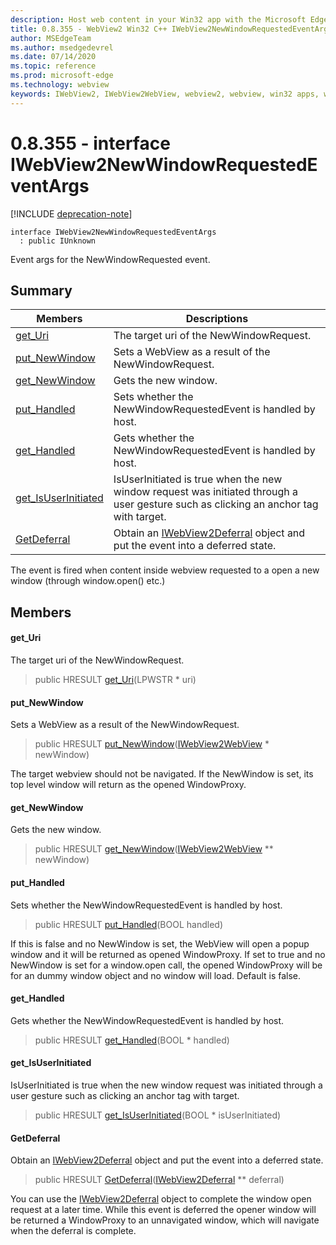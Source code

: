 ```yaml
---
description: Host web content in your Win32 app with the Microsoft Edge WebView2 control
title: 0.8.355 - WebView2 Win32 C++ IWebView2NewWindowRequestedEventArgs
author: MSEdgeTeam
ms.author: msedgedevrel
ms.date: 07/14/2020
ms.topic: reference
ms.prod: microsoft-edge
ms.technology: webview
keywords: IWebView2, IWebView2WebView, webview2, webview, win32 apps, win32, edge
---
```


# 0.8.355 - interface IWebView2NewWindowRequestedEventArgs 

[!INCLUDE [deprecation-note](../../includes/deprecation-note.md)]

```
interface IWebView2NewWindowRequestedEventArgs
  : public IUnknown
```

Event args for the NewWindowRequested event.

## Summary

 Members                        | Descriptions
--------------------------------|---------------------------------------------
[get_Uri](#get_uri) | The target uri of the NewWindowRequest.
[put_NewWindow](#put_newwindow) | Sets a WebView as a result of the NewWindowRequest.
[get_NewWindow](#get_newwindow) | Gets the new window.
[put_Handled](#put_handled) | Sets whether the NewWindowRequestedEvent is handled by host.
[get_Handled](#get_handled) | Gets whether the NewWindowRequestedEvent is handled by host.
[get_IsUserInitiated](#get_isuserinitiated) | IsUserInitiated is true when the new window request was initiated through a user gesture such as clicking an anchor tag with target.
[GetDeferral](#getdeferral) | Obtain an [IWebView2Deferral](IWebView2Deferral.md) object and put the event into a deferred state.

The event is fired when content inside webview requested to a open a new window (through window.open() etc.)

## Members

#### get_Uri 

The target uri of the NewWindowRequest.

> public HRESULT [get_Uri](#get_uri)(LPWSTR * uri)

#### put_NewWindow 

Sets a WebView as a result of the NewWindowRequest.

> public HRESULT [put_NewWindow](#put_newwindow)([IWebView2WebView](IWebView2WebView.md) * newWindow)

The target webview should not be navigated. If the NewWindow is set, its top level window will return as the opened WindowProxy.

#### get_NewWindow 

Gets the new window.

> public HRESULT [get_NewWindow](#get_newwindow)([IWebView2WebView](IWebView2WebView.md) ** newWindow)

#### put_Handled 

Sets whether the NewWindowRequestedEvent is handled by host.

> public HRESULT [put_Handled](#put_handled)(BOOL handled)

If this is false and no NewWindow is set, the WebView will open a popup window and it will be returned as opened WindowProxy. If set to true and no NewWindow is set for a window.open call, the opened WindowProxy will be for an dummy window object and no window will load. Default is false.

#### get_Handled 

Gets whether the NewWindowRequestedEvent is handled by host.

> public HRESULT [get_Handled](#get_handled)(BOOL * handled)

#### get_IsUserInitiated 

IsUserInitiated is true when the new window request was initiated through a user gesture such as clicking an anchor tag with target.

> public HRESULT [get_IsUserInitiated](#get_isuserinitiated)(BOOL * isUserInitiated)

#### GetDeferral 

Obtain an [IWebView2Deferral](IWebView2Deferral.md) object and put the event into a deferred state.

> public HRESULT [GetDeferral](#getdeferral)([IWebView2Deferral](IWebView2Deferral.md) ** deferral)

You can use the [IWebView2Deferral](IWebView2Deferral.md) object to complete the window open request at a later time. While this event is deferred the opener window will be returned a WindowProxy to an unnavigated window, which will navigate when the deferral is complete.

